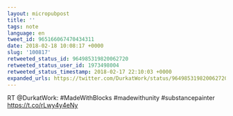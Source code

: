 ```yaml
---
layout: micropubpost
title: ''
tags: note
language: en
tweet_id: 965166067470434311
date: 2018-02-18 10:08:17 +0000
slug: '100817'
retweeted_status_id: 964985319820062720
retweeted_status_user_id: 1973498004
retweeted_status_timestamp: 2018-02-17 22:10:03 +0000
expanded_urls: https://twitter.com/DurkatWork/status/964985319820062720/video/1,https://twitter.com/DurkatWork/status/964985319820062720/video/1
---
```

RT @DurkatWork: #MadeWithBlocks #madewithunity #substancepainter https://t.co/rLwy4y4eNy
